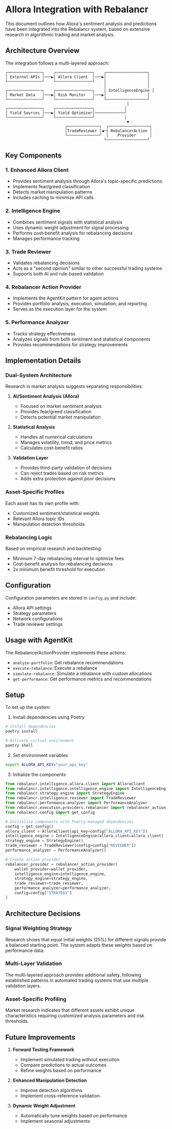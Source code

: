 # Allora Integration with Rebalancr

This document outlines how Allora's sentiment analysis and predictions have been integrated into the Rebalancr system, based on extensive research in algorithmic trading and market analysis.

## Architecture Overview

The integration follows a multi-layered approach:

```
┌───────────────┐    ┌────────────────┐    ┌──────────────────┐
│ External APIs │───▶│ Allora Client  │───▶│                  │
└───────────────┘    └────────────────┘    │                  │
                                           │                  │
┌───────────────┐    ┌────────────────┐    │ IntelligenceEngine │
│ Market Data   │───▶│ Risk Monitor   │───▶│                  │
└───────────────┘    └────────────────┘    └──────────────────┘
                                                     │
┌───────────────┐    ┌────────────────┐             │
│ Yield Sources │───▶│ Yield Optimizer│─────────────┘
└───────────────┘    └────────────────┘             │
                                                     ▼
                          ┌──────────────┐  ┌──────────────────┐
                          │TradeReviewer │◀─┤ RebalancerAction │
                          └──────────────┘  │    Provider      │
                                           └──────────────────┘
```

## Key Components

### 1. Enhanced Allora Client
- Provides sentiment analysis through Allora's topic-specific predictions
- Implements fear/greed classification
- Detects market manipulation patterns
- Includes caching to minimize API calls

### 2. Intelligence Engine
- Combines sentiment signals with statistical analysis
- Uses dynamic weight adjustment for signal processing
- Performs cost-benefit analysis for rebalancing decisions
- Manages performance tracking

### 3. Trade Reviewer
- Validates rebalancing decisions
- Acts as a "second opinion" similar to other successful trading systems
- Supports both AI and rule-based validation

### 4. Rebalancer Action Provider
- Implements the AgentKit pattern for agent actions
- Provides portfolio analysis, execution, simulation, and reporting
- Serves as the execution layer for the system

### 5. Performance Analyzer
- Tracks strategy effectiveness
- Analyzes signals from both sentiment and statistical components
- Provides recommendations for strategy improvements

## Implementation Details

### Dual-System Architecture

Research in market analysis suggests separating responsibilities:

1. **AI/Sentiment Analysis (Allora)**
   - Focused on market sentiment analysis
   - Provides fear/greed classification
   - Detects potential market manipulation

2. **Statistical Analysis**
   - Handles all numerical calculations
   - Manages volatility, trend, and price metrics
   - Calculates cost-benefit ratios

3. **Validation Layer**
   - Provides third-party validation of decisions
   - Can reject trades based on risk metrics
   - Adds extra protection against poor decisions

### Asset-Specific Profiles

Each asset has its own profile with:
- Customized sentiment/statistical weights
- Relevant Allora topic IDs
- Manipulation detection thresholds

### Rebalancing Logic

Based on empirical research and backtesting:
- Minimum 7-day rebalancing interval to optimize fees
- Cost-benefit analysis for rebalancing decisions
- 2x minimum benefit threshold for execution

## Configuration

Configuration parameters are stored in `config.py` and include:
- Allora API settings
- Strategy parameters
- Network configurations
- Trade reviewer settings

## Usage with AgentKit

The RebalancerActionProvider implements these actions:
- `analyze-portfolio`: Get rebalance recommendations
- `execute-rebalance`: Execute a rebalance
- `simulate-rebalance`: Simulate a rebalance with custom allocations
- `get-performance`: Get performance metrics and recommendations

## Setup

To set up the system:

1. Install dependencies using Poetry
```bash
# Install dependencies
poetry install

# Activate virtual environment
poetry shell
```

2. Set environment variables
```bash
export ALLORA_API_KEY="your_api_key"
```

3. Initialize the components
```python
from rebalancr.intelligence.allora.client import AlloraClient
from rebalancr.intelligence.intelligence_engine import IntelligenceEngine
from rebalancr.strategy.engine import StrategyEngine
from rebalancr.intelligence.reviewer import TradeReviewer
from rebalancr.performance.analyzer import PerformanceAnalyzer
from rebalancr.execution.providers.rebalancer import rebalancer_action_provider
from rebalancr.config import get_config

# Initialize components with Poetry-managed dependencies
config = get_config()
allora_client = AlloraClient(api_key=config["ALLORA_API_KEY"])
intelligence_engine = IntelligenceEngine(allora_client=allora_client)
strategy_engine = StrategyEngine()
trade_reviewer = TradeReviewer(config=config["REVIEWER"])
performance_analyzer = PerformanceAnalyzer()

# Create action provider
rebalancer_provider = rebalancer_action_provider(
    wallet_provider=wallet_provider,
    intelligence_engine=intelligence_engine,
    strategy_engine=strategy_engine,
    trade_reviewer=trade_reviewer,
    performance_analyzer=performance_analyzer,
    config=config["STRATEGY"]
)
```

## Architecture Decisions

### Signal Weighting Strategy
Research shows that equal initial weights (25%) for different signals provide a balanced starting point. The system adapts these weights based on performance data.

### Multi-Layer Validation
The multi-layered approach provides additional safety, following established patterns in automated trading systems that use multiple validation layers.

### Asset-Specific Profiling
Market research indicates that different assets exhibit unique characteristics requiring customized analysis parameters and risk thresholds.

## Future Improvements

1. **Forward Testing Framework**
   - Implement simulated trading without execution
   - Compare predictions to actual outcomes
   - Refine weights based on performance

2. **Enhanced Manipulation Detection**
   - Improve detection algorithms
   - Implement cross-reference validation

3. **Dynamic Weight Adjustment**
   - Automatically tune weights based on performance
   - Implement seasonal adjustments